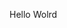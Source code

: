 Hello Wolrd

































































































































































































































































































































































































































































































































